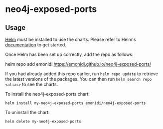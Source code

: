 # neo4j-exposed-ports
## Usage

[Helm](https://helm.sh) must be installed to use the charts.  Please refer to
Helm's [documentation](https://helm.sh/docs) to get started.

Once Helm has been set up correctly, add the repo as follows:

  helm repo add emonidi https://emonidi.github.io/neo4j-exposed-ports/

If you had already added this repo earlier, run `helm repo update` to retrieve
the latest versions of the packages.  You can then run `helm search repo
<alias>` to see the charts.

To install the neo4j-exposed-ports chart:

    helm install my-neo4j-exposed-ports emonidi/neo4j-exposed-ports

To uninstall the chart:

    helm delete my-neo4j-exposed-ports
